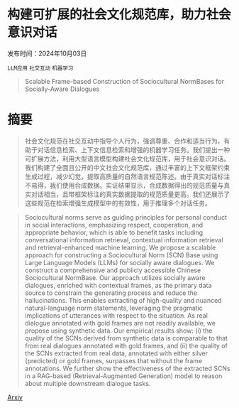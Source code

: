 # 构建可扩展的社会文化规范库，助力社会意识对话

发布时间：2024年10月03日

`LLM应用` `社交互动` `机器学习`

> Scalable Frame-based Construction of Sociocultural NormBases for Socially-Aware Dialogues

# 摘要

> 社会文化规范在社交互动中指导个人行为，强调尊重、合作和适当行为，有助于对话信息检索、上下文信息检索和增强的机器学习任务。我们提出一种可扩展方法，利用大型语言模型构建社会文化规范库，用于社会意识对话。我们构建了全面且公开的中文社会文化规范库，通过丰富的上下文框架约束生成过程，减少幻觉，提取高质量的自然语言规范陈述。由于真实对话标注不易得，我们使用合成数据。实证结果显示，合成数据得出的规范质量与真实对话相当，且带框架标注的真实数据提取的规范质量更高。我们还展示了这些规范在检索增强生成模型中的有效性，用于推理多个对话任务。

> Sociocultural norms serve as guiding principles for personal conduct in social interactions, emphasizing respect, cooperation, and appropriate behavior, which is able to benefit tasks including conversational information retrieval, contextual information retrieval and retrieval-enhanced machine learning. We propose a scalable approach for constructing a Sociocultural Norm (SCN) Base using Large Language Models (LLMs) for socially aware dialogues. We construct a comprehensive and publicly accessible Chinese Sociocultural NormBase. Our approach utilizes socially aware dialogues, enriched with contextual frames, as the primary data source to constrain the generating process and reduce the hallucinations. This enables extracting of high-quality and nuanced natural-language norm statements, leveraging the pragmatic implications of utterances with respect to the situation. As real dialogue annotated with gold frames are not readily available, we propose using synthetic data. Our empirical results show: (i) the quality of the SCNs derived from synthetic data is comparable to that from real dialogues annotated with gold frames, and (ii) the quality of the SCNs extracted from real data, annotated with either silver (predicted) or gold frames, surpasses that without the frame annotations. We further show the effectiveness of the extracted SCNs in a RAG-based (Retrieval-Augmented Generation) model to reason about multiple downstream dialogue tasks.

[Arxiv](https://arxiv.org/abs/2410.03049)